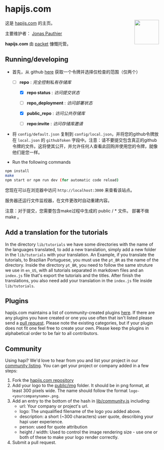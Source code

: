 # hapijs.com

<a href="https://www.packet.net"><img src="https://www.packet.net/assets/images/logo-main.png" height="80px" align="right"/></a>

这是 [hapijs.com](http://hapijs.com) 的主页。

主要维护者： [Jonas Pauthier](https://github.com/Nargonath)

**hapijs.com** 由 [packet](https://www.packet.net) 慷慨托管。

## Running/developing

* 首先，从 github [here](https://github.com/settings/tokens/new) 获取一个令牌并选择仅检查的范围（仅两个）

  - [ ] **repo**              :   *完全控制私有存储库*
    - [x] **repo status**     :   *访问提交状态*
    - [ ] **repo_deployment** :   *访问部署状态*
    - [x] **public_repo**     :   *访问公共存储库*
    - [ ] **repo:invite**     :   *访问存储库邀请*
 


* 将 `config/default.json` 复制到 `config/local.json`，并将您的github令牌放在 `local.json` 的 `githubToken` 字段中。注意：请不要提交包含真正的github令牌的文件。这将使其公开，并允许任何人查看此回购并使用您的令牌，就像他们是您一样。

* Run the following commands

```bash
npm install
make
npm start or npm run dev (for automatic code reload)
```

您现在可以在浏览器中访问 `http://localhost:3000` 来查看该站点。

服务器还运行文件监视器，在文件更改时自动重建内容。

注意：对于提交，您需要包含make过程中生成的 public / * 文件。 部署不做 make 。

## Add a translation for the tutorials
In the directory `lib/tutorials` we have some directories with the name of the languages translated, to add a new translation, simply add a new folder in the `lib/tutorials` with your translation.
An Example, if you translate the tutorials, to Brazilian Portuguese, you must use the `pt_BR` as the name of the directory.
Inside the directory `pt_BR`, you need to follow the same struture we use in `en_US`, with all tutorials separated in markdown files and an `index.js` file that's export the tutorials and the titles.
After finish the translations, you also need add your translation in the `index.js` file inside `lib/tutorials`.

## Plugins
hapijs.com maintains a list of community-created plugins [here](http://hapijs.com/plugins). If there are any plugins you have created or one you use often that isn't listed please send a [pull request](https://github.com/hapijs/hapijs.com/blob/master/lib/plugins.js). Please note the existing categories, but if your plugin does not fit one feel free to create your own. Please keep the plugins in alphabetical order to be fair to all contributors.

## Community

Using hapi? We'd love to hear from you and list your project in our [community listing](http://hapijs.com/community). You can get your project or company added in a few steps:

1. Fork the [hapijs.com repository](https://github.com/hapijs/hapijs.com)
2. Add your logo to the [public/img](https://github.com/hapijs/hapijs.com/tree/master/public/img) folder. It should be in png format, at least 300 pixels wide. The name should follow the format `logo-<yourcompanyname>.png`.
3. Add an entry to the bottom of the hash in [lib/community.js](https://github.com/hapijs/hapijs.com/blob/master/lib/community.js) including:
   * url: Your company or project's url.
   * logo: The unqualified filename of the logo you added above.
   * description: a short (~300 characters) user quote, describing your hapi user experience.
   * person: used for quote attribution
   * height / width: Used to control the image rendering size - use one or both of these to make your logo render correctly.
4. Submit a pull request.
